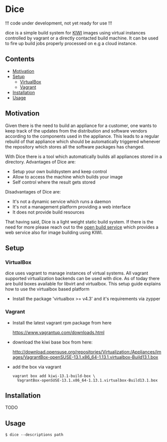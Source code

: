 # Dice

!!! code under development, not yet ready for use !!!

dice is a simple build system for [KIWI](http://opensuse.github.com/kiwi)
images using virtual instances controlled by vagrant or a directly
contacted build machine. It can be used to fire up build jobs properly
processed on e.g a cloud instance.

## Contents

  * [Motivation](#motivation)
  * [Setup](#setup)
    - [VirtualBox](#virtualbox)
    - [Vagrant](#vagrant)
  * [Installation](#installation)
  * [Usage](#usage)

## Motivation

Given there is the need to build an appliance for a customer, one wants
to keep track of the updates from the distribution and software vendors
according to the components used in the appliance. This leads to a
regular rebuild of that appliance which should be automatically triggered
whenever the repository which stores all the software packages has
changed.

With Dice there is a tool which automatically builds all appliances
stored in a directory. Advantages of Dice are:

  * Setup your own buildsystem and keep control
  * Allow to access the machine which builds your image
  * Self control where the result gets stored

Disadvantages of Dice are:

  * It's not a dynamic service which runs a daemon
  * It's not a management platform providing a web interface
  * It does not provide build resources

That having said, Dice is a light weight static build system. If there
is the need for more please reach out to the
[open build service](http://opensuse.org) which provides a web service
also for image building using KIWI.

## Setup

### VirtualBox

dice uses vagrant to manage instances of virtual systems. All
vagrant supported virtualization backends can be used with dice.
As of today there are build boxes available for libvirt and virtualbox.
This setup guide explains how to use the virtualbox based platform

  * Install the package 'virtualbox >= v4.3' and it's requirements via zypper

### Vagrant

  * Install the latest vagrant rpm package from here

    https://www.vagrantup.com/downloads.html

  * download the kiwi base box from here:

    http://download.opensuse.org/repositories/Virtualization:/Appliances/images/VagrantBox-openSUSE-13.1.x86_64-1.13.1.virtualbox-Build13.1.box

  * add the box via vagrant

    ```
    vagrant box add kiwi-13.1-build-box \
      VagrantBox-openSUSE-13.1.x86_64-1.13.1.virtualbox-Build13.1.box
    ```

## Installation

TODO

## Usage

    $ dice --descriptions path
